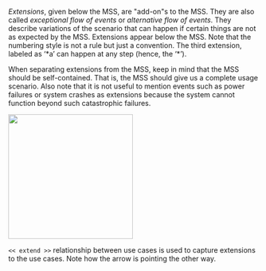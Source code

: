 _Extensions_, given below the MSS, are "add-on"s to the MSS. They are also called _exceptional flow of events_ or _alternative flow of events_. They describe variations of the scenario that can happen if certain things are not as expected by the MSS. Extensions appear below the MSS. Note that the numbering style is not a rule but just a convention. The third extension, labeled as ‘\*a’ can happen at any step (hence, the ‘\*’).

When separating extensions from the MSS, keep in mind that the MSS should be self-contained. That is, the MSS should give us a complete usage scenario. Also note that it is not useful to mention events such as power failures or system crashes as extensions because the system cannot function beyond such catastrophic failures.

<img src="{{baseUrl}}/requirements/useCases/details/images/Extension.png" height="250" />

<p/>

`<< extend >>` relationship between use cases is used to capture extensions to the use cases. Note how the arrow is pointing the other way.
